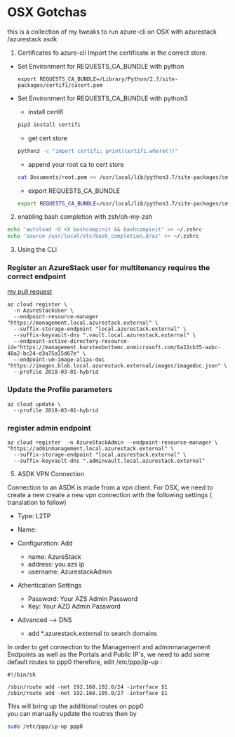# OSX Gotchas
this is a collection of my tweaks to run azure-cli on OSX with azurestack /azurestack asdk
1. Certificates fo azure-cli
Import the certificate in the correct store. 

* Set Environment for REQUESTS_CA_BUNDLE with python

    ```azurecli
    export REQUESTS_CA_BUNDLE=/Library/Python/2.7/site-packages/certifi/cacert.pem
    ```

* Set Environment for REQUESTS_CA_BUNDLE with python3

    * install certifi
    ```zsh
    pip3 install certifi
    ```

    * get cert store
    ```zsh
    python3 -c "import certifi; print(certifi.where())"
    ```
    * append your root ca to cert store  

    ```zsh
    cat Documents/root.pem >> /usr/local/lib/python3.7/site-packages/certifi/cacert.pem
    ```

    * export REQUESTS_CA_BUNDLE

    ```zsh
    export REQUESTS_CA_BUNDLE=/usr/local/lib/python3.7/site-packages/certifi/cacert.pem
    ```

2. enabling bash completion with zsh/oh-my-zsh

```zsh
echo 'autoload -U +X bashcompinit && bashcompinit' >> ~/.zshrc
echo 'source /usr/local/etc/bash_completion.d/az' >> ~/.zshrc
```




3. Using the CLI

### Register an AzureStack user for multitenancy requires the correct endpoint 
[my pull request](https://github.com/MicrosoftDocs/azure-docs/pull/17808)

```azurecli
az cloud register \
  -n AzureStackUser \
  --endpoint-resource-manager "https://management.local.azurestack.external" \
  --suffix-storage-endpoint "local.azurestack.external" \
  --suffix-keyvault-dns ".vault.local.azurestack.external" \
  --endpoint-active-directory-resource-id="https://management.karstenbottemc.onmicrosoft.com/6a22cb35-aabc-40a2-bc24-d3a75a15d67e" \
  --endpoint-vm-image-alias-doc "https://images.blob.local.azurestack.external/images/imagedoc.json" \
  --profile 2018-03-01-hybrid
```
### Update the Profile parameters
```azurecli
az cloud update \
  --profile 2018-03-01-hybrid
```


### register admin endpoint
```azurecli
az cloud register  -n AzureStackAdmin --endpoint-resource-manager \ "https://adminmanagement.local.azurestack.external" \
  --suffix-storage-endpoint "local.azurestack.external" \
  --suffix-keyvault-dns ".adminvault.local.azurestack.external"
```


5. ASDK VPN Connection

Connection to an ASDK is made from a vpn client.
For OSX, we need to create a new create a new vpn connection with the following settings ( translation to follow)

- Type: L2TP
- Name: <your provided name>

- Configuration: Add
    - name: AzureStack
    - address: you azs ip
    - username: AzurestackAdmin
- Athentication Settings
    - Password: Your AZS Admin Password
    - Key: Your AZD Admin Password
- Advanced --> DNS
    - add *.azurestack.external to search domains


In order to get connection to the Management and adminmanagement Endpoints as well as the Portals and Public IP´s,
we need to add some default routes to ppp0
therefore, edit /etc/ppp/ip-up :

```vi
#!/bin/sh

/sbin/route add -net 192.168.102.0/24 -interface $1
/sbin/route add -net 192.168.105.0/27 -interface $1
```
This will bring up the additional routes on ppp0   
you can manually update the routres then by  

```bash
sudo /etc/ppp/ip-up ppp0
```
